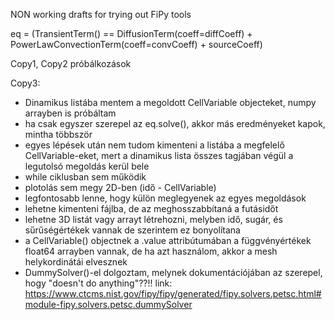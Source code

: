 NON working drafts for trying out FiPy tools

eq = (TransientTerm() == DiffusionTerm(coeff=diffCoeff) + PowerLawConvectionTerm(coeff=convCoeff) + sourceCoeff)

Copy1, Copy2 próbálkozások

Copy3:
- Dinamikus listába mentem a megoldott CellVariable objecteket, numpy arrayben is próbáltam
- ha csak egyszer szerepel az eq.solve(), akkor más eredményeket kapok, mintha többször
- egyes lépések után nem tudom kimenteni a listába a megfelelő CellVariable-eket, mert a dinamikus lista összes tagjában végül a legutolsó megoldás kerül bele
- while ciklusban sem működik
- plotolás sem megy 2D-ben (idő - CellVariable)
- legfontosabb lenne, hogy külön meglegyenek az egyes megoldások
- lehetne kimenteni fájlba, de az meghosszabbítaná a futásidőt
- lehetne 3D listát vagy arrayt létrehozni, melyben idő, sugár, és sűrűségértékek vannak de szerintem ez bonyolítana
- a CellVariable() objectnek a .value attribútumában a függvényértékek float64 arrayben vannak, de ha azt használom, akkor a mesh helykordinátái elvesznek
- DummySolver()-el dolgoztam, melynek dokumentációjában az szerepel, hogy "doesn't do anything"??!!
link: https://www.ctcms.nist.gov/fipy/fipy/generated/fipy.solvers.petsc.html#module-fipy.solvers.petsc.dummySolver
